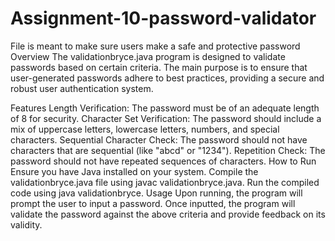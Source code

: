 # Assignment-10-password-validator
File is meant to make sure users make a safe and protective password
Overview
The validationbryce.java program is designed to validate passwords based on certain criteria. The main purpose is to ensure that user-generated passwords adhere to best practices, providing a secure and robust user authentication system.

Features
Length Verification: The password must be of an adequate length of 8 for security.
Character Set Verification: The password should include a mix of uppercase letters, lowercase letters, numbers, and special characters.
Sequential Character Check: The password should not have characters that are sequential (like "abcd" or "1234").
Repetition Check: The password should not have repeated sequences of characters.
How to Run
Ensure you have Java installed on your system.
Compile the validationbryce.java file using javac validationbryce.java.
Run the compiled code using java validationbryce.
Usage
Upon running, the program will prompt the user to input a password. Once inputted, the program will validate the password against the above criteria and provide feedback on its validity.
